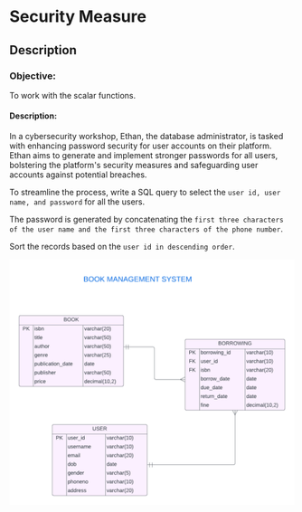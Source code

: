 # Security Measure
## Description
### Objective:

To work with the scalar functions.

#### Description:

In a cybersecurity workshop, Ethan, the database administrator, is tasked with enhancing password security for user accounts on their platform. Ethan aims to generate and implement stronger passwords for all users, bolstering the platform's security measures and safeguarding user accounts against potential breaches.

To streamline the process, write a SQL query to select the `user id, user name, and password` for all the users.

The password is generated by concatenating the `first three characters of the user name and the first three characters of the phone number`.

Sort the records based on the `user id in descending order`.

![image alt](https://github.com/PraveenKumara2k33/Cognizant-JavaStack-Handson-2024/blob/afac1a7b2c141cd56f734326af7175fe08be4c84/Stage%201/SQL%20Programming/image-1.png)
